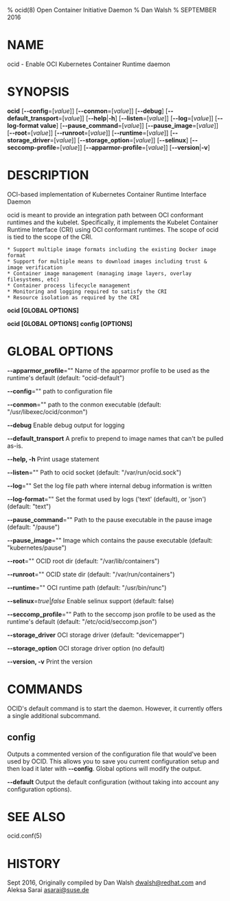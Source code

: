 % ocid(8) Open Container Initiative Daemon
% Dan Walsh
% SEPTEMBER 2016
# NAME
ocid - Enable OCI Kubernetes Container Runtime daemon

# SYNOPSIS
**ocid**
[**--config**=[*value*]]
[**--conmon**=[*value*]]
[**--debug**]
[**--default_transport**=[*value*]]
[**--help**|**-h**]
[**--listen**=[*value*]]
[**--log**=[*value*]]
[**--log-format value**]
[**--pause_command**=[*value*]]
[**--pause_image**=[*value*]]
[**--root**=[*value*]]
[**--runroot**=[*value*]]
[**--runtime**=[*value*]]
[**--storage_driver**=[*value*]]
[**--storage_option**=[*value*]]
[**--selinux**]
[**--seccomp-profile**=[*value*]]
[**--apparmor-profile**=[*value*]]
[**--version**|**-v**]

# DESCRIPTION
OCI-based implementation of Kubernetes Container Runtime Interface Daemon

ocid is meant to provide an integration path between OCI conformant runtimes and the kubelet. Specifically, it implements the Kubelet Container Runtime Interface (CRI) using OCI conformant runtimes. The scope of ocid is tied to the scope of the CRI.

	* Support multiple image formats including the existing Docker image format
	* Support for multiple means to download images including trust & image verification
	* Container image management (managing image layers, overlay filesystems, etc)
	* Container process lifecycle management
	* Monitoring and logging required to satisfy the CRI
	* Resource isolation as required by the CRI

**ocid [GLOBAL OPTIONS]**

**ocid [GLOBAL OPTIONS] config [OPTIONS]**

# GLOBAL OPTIONS

**--apparmor_profile**=""
  Name of the apparmor profile to be used as the runtime's default (default: "ocid-default")

**--config**=""
  path to configuration file

**--conmon**=""
  path to the conmon executable (default: "/usr/libexec/ocid/conmon")

**--debug**
  Enable debug output for logging

**--default_transport**
  A prefix to prepend to image names that can't be pulled as-is.

**--help, -h**
  Print usage statement

**--listen**=""
  Path to ocid socket (default: "/var/run/ocid.sock")

**--log**=""
  Set the log file path where internal debug information is written

**--log-format**=""
  Set the format used by logs ('text' (default), or 'json') (default: "text")

**--pause_command**=""
  Path to the pause executable in the pause image (default: "/pause")

**--pause_image**=""
  Image which contains the pause executable (default: "kubernetes/pause")

**--root**=""
  OCID root dir (default: "/var/lib/containers")

**--runroot**=""
  OCID state dir (default: "/var/run/containers")

**--runtime**=""
  OCI runtime path (default: "/usr/bin/runc")

**--selinux**=*true*|*false*
  Enable selinux support (default: false)

**--seccomp_profile**=""
  Path to the seccomp json profile to be used as the runtime's default (default: "/etc/ocid/seccomp.json")

**--storage_driver**
  OCI storage driver (default: "devicemapper")

**--storage_option**
  OCI storage driver option (no default)

**--version, -v**
  Print the version

# COMMANDS
OCID's default command is to start the daemon. However, it currently offers a
single additional subcommand.

## config

Outputs a commented version of the configuration file that would've been used
by OCID. This allows you to save you current configuration setup and then load
it later with **--config**. Global options will modify the output.

**--default**
  Output the default configuration (without taking into account any configuration options).

# SEE ALSO
ocid.conf(5)

# HISTORY
Sept 2016, Originally compiled by Dan Walsh <dwalsh@redhat.com> and Aleksa Sarai <asarai@suse.de>
